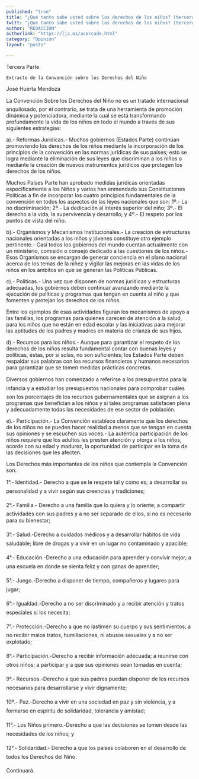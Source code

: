 ```yaml
---
published: "true"
title: "¿Qué tanto sabe usted sobre los derechos de los niños? (tercera parte)"
twitt: "¿Qué tanto sabe usted sobre los derechos de los niños? (tercera parte)"
author: "REDACCION"
authorlink: "https://ljz.mx/acercade.html"
category: "Opinión"
layout: "posts"

---
```



  Tercera Parte



  
    Extracto de la Convención sobre los Derechos del Niño
  



  José Huerta Mendoza



  La Convención Sobre los Derechos del Niño no es un tratado internacional anquilosado, por el contrario, se trata de una herramienta de promoción dinámica y potenciadora, mediante la cual se está transformando profundamente la vida de los niños en todo el mundo a través de sus siguientes estrategias:



  a).- Reformas Jurídicas.- Muchos gobiernos (Estados Parte) continúan promoviendo los derechos de los niños mediante la incorporación de los principios de la convención en las normas jurídicas de sus países; esto se logra mediante la eliminación de sus leyes que discriminan a los niños o mediante la creación de nuevos instrumentos jurídicos que protegen los derechos de los niños.



  Muchos Países Parte han aprobado medidas jurídicas orientadas específicamente a los Niños y varios han enmendado sus Constituciones Políticas a fin de incorporar los cuatro principios fundamentales de la convención en todos los aspectos de las leyes nacionales que son: 1º.- La no discriminación; 2º.- La dedicación al interés superior del niño; 3º.- El derecho a la vida, la supervivencia y desarrollo; y 4º.- El respeto por los puntos de vista del niño.



  b).- Organismos y Mecanismos Institucionales.- La creación de estructuras nacionales orientadas a los niños y jóvenes constituye otro ejemplo pertinente.- Casi todos los gobiernos del mundo cuentan actualmente con un ministerio, comisión o consejo dedicado a las cuestiones de los niños.- Esos Organismos se encargan de generar conciencia en el plano nacional acerca de los temas de la niñez y vigilar las mejoras en las vidas de los niños en los ámbitos en que se generan las Políticas Públicas.



  c).- Políticas.- Una vez que disponen de normas jurídicas y estructuras adecuadas, los gobiernos deben continuar avanzando mediante la ejecución de políticas y programas que tengan en cuenta al niño y que fomenten y protejan los derechos de los niños.



  Entre los ejemplos de esas actividades figuran los mecanismos de apoyo a las familias, los programas para quienes carecen de atención a la salud, para los niños que no están en edad escolar y las iniciativas para mejorar las aptitudes de los padres y madres en materia de crianza de sus hijos.



  d).- Recursos para los niños.- Aunque para garantizar el respeto de los derechos de los niños resulta fundamental contar con buenas leyes y políticas, éstas, por sí solas, no son suficientes; los Estados Parte deben respaldar sus palabras con los recursos financieros y humanos necesarios para garantizar que se tomen medidas prácticas concretas.



  Diversos gobiernos han comenzado a referirse a los presupuestos para la infancia y a estudiar los presupuestos nacionales para comprobar cuáles son los porcentajes de los recursos gubernamentales que se asignan a los programas que benefician a los niños y si tales programas satisfacen plena y adecuadamente todas las necesidades de ese sector de población.



  e).- Participación.- La Convención establece claramente que los derechos de los niños no se pueden hacer realidad a menos que se tengan en cuenta sus opiniones y se escuchen sus voces.- La auténtica participación de los niños requiere que los adultos les presten atención y otorga a los niños, acorde con su edad y madurez, la oportunidad de participar en la toma de las decisiones que les afecten.



  Los Derechos más importantes de los niños que contempla la Convención son:



  1°.- Identidad.- Derecho a que se le respete tal y como es; a desarrollar su personalidad y a vivir según sus creencias y tradiciones;



  2°.- Familia.- Derecho a una familia que lo quiera y lo oriente; a compartir actividades con sus padres y a no ser separado de ellos, si no es necesario para su bienestar;



  3°.- Salud.-Derecho a cuidados médicos y a desarrollar hábitos de vida saludable; libre de drogas y a vivir en un lugar no contaminado y apacible;



  4°.- Educación.-Derecho a una educación para aprender y convivir mejor; a una escuela en donde se sienta feliz y con ganas de aprender;



  5°.- Juego.-Derecho a disponer de tiempo, compañeros y lugares para jugar;



  6°.- Igualdad.-Derecho a no ser discriminado y a recibir atención y tratos especiales si los necesita;



  7°.- Protección.-Derecho a que no lastimen su cuerpo y sus sentimientos; a no recibir malos tratos, humillaciones, ni abusos sexuales y a no ser explotado;



  8°.- Participación.-Derecho a recibir información adecuada; a reunirse con otros niños; a participar y a que sus opiniones sean tomadas en cuenta;



  9°.- Recursos.-Derecho a que sus padres puedan disponer de los recursos necesarios para desarrollarse y vivir dignamente;



  10º.- Paz.-Derecho a vivir en una sociedad en paz y sin violencia, y a formarse en espíritu de solidaridad, tolerancia y amistad;



  11°.- Los Niños primero.-Derecho a que las decisiones se tomen desde las necesidades de los niños; y



  12°.- Solidaridad.- Derecho a que los países colaboren en el desarrollo de todos los Derechos del Niño.



  Continuará.

